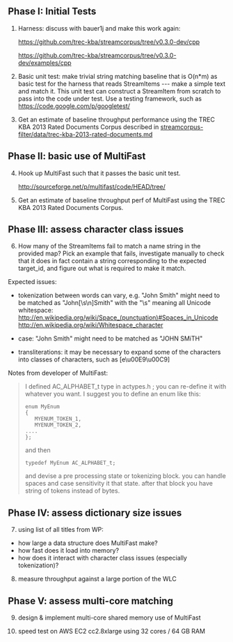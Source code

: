 
Phase I:  Initial Tests
-----------------------

1. Harness: discuss with bauer1j and make this work again:

   https://github.com/trec-kba/streamcorpus/tree/v0.3.0-dev/cpp

   https://github.com/trec-kba/streamcorpus/tree/v0.3.0-dev/examples/cpp


2. Basic unit test: make trivial string matching baseline that is
O(n*m) as basic test for the harness that reads StreamItems --- make a
simple text and match it.  This unit test can construct a StreamItem
from scratch to pass into the code under test.  Use a testing
framework, such as https://code.google.com/p/googletest/

3. Get an estimate of baseline throughput performance using the TREC
KBA 2013 Rated Documents Corpus described in
[streamcorpus-filter/data/trec-kba-2013-rated-documents.md](data/trec-kba-2013-rated-documents.md)


Phase II:  basic use of MultiFast
---------------------------------

4. Hook up MultiFast such that it passes the basic unit test.

   http://sourceforge.net/p/multifast/code/HEAD/tree/

5. Get an estimate of baseline throughput perf of MultiFast using the
TREC KBA 2013 Rated Documents Corpus.


Phase III:  assess character class issues
-----------------------------------------

6. How many of the StreamItems fail to match a name string in the
provided map?  Pick an example that fails, investigate manually to
check that it does in fact contain a string corresponding to the
expected target_id, and figure out what is required to make it match.  

Expected issues:

 - tokenization between words can vary, e.g. "John Smith" might need
   to be matched as "John[\s\n]Smith" with the "\s" meaning all
   Unicode whitespace:
   http://en.wikipedia.org/wiki/Space_(punctuation)#Spaces_in_Unicode
   http://en.wikipedia.org/wiki/Whitespace_character

 - case: "John Smith" might need to be matched as "JOHN SMiTH"

 - transliterations: it may be necessary to expand some of the
   characters into classes of characters, such as [e\u00E9\u00C9]

Notes from developer of MultiFast:

> I defined AC_ALPHABET_t type in actypes.h ; you can re-define it
> with whatever you want.  I suggest you to define an enum like this:
>
>     enum MyEnum
>     {
>        MYENUM_TOKEN_1,
>        MYENUM_TOKEN_2,
>     ....
>     };
> 
> and then
> 
>     typedef MyEnum AC_ALPHABET_t;
>
> and devise a pre processing state or tokenizing block. you can
> handle spaces and case sensitivity it that state. after that block
> you have string of tokens instead of bytes.



Phase IV:  assess dictionary size issues
----------------------------------------

7. using list of all titles from WP:

 - how large a data structure does MultiFast make?
 - how fast does it load into memory?
 - how does it interact with character class issues (especially tokenization)?

8. measure throughput against a large portion of the WLC


Phase V:  assess multi-core matching
------------------------------------

9. design & implement multi-core shared memory use of MultiFast

10. speed test on AWS EC2 cc2.8xlarge using 32 cores / 64 GB RAM

